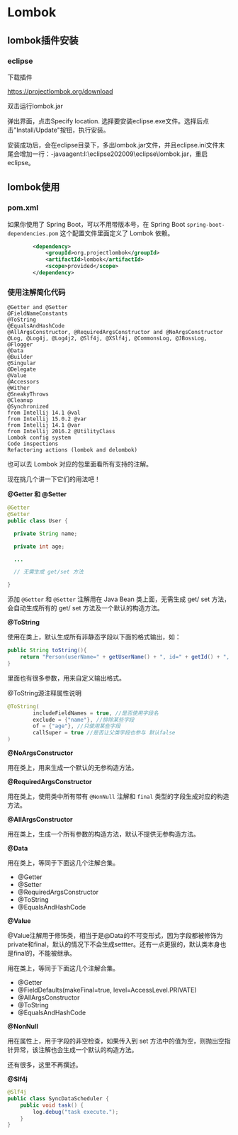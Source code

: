 # Lombok

## lombok插件安装

### eclipse

下载插件

https://projectlombok.org/download

双击运行lombok.jar

弹出界面，点击Specify location. 选择要安装eclipse.exe文件。选择后点击"Install/Update"按钮，执行安装。

安装成功后，会在eclipse目录下，多出lombok.jar文件，并且eclipse.ini文件末尾会增加一行：-javaagent:I:\eclipse202009\eclipse\lombok.jar，重启eclipse。

## lombok使用

### pom.xml

如果你使用了 Spring Boot，可以不用带版本号，在 Spring Boot `spring-boot-dependencies.pom` 这个配置文件里面定义了 Lombok 依赖。

```xml
		<dependency>
		    <groupId>org.projectlombok</groupId>
		    <artifactId>lombok</artifactId>
		    <scope>provided</scope>
		</dependency>
```

### 使用注解简化代码

```
@Getter and @Setter
@FieldNameConstants
@ToString
@EqualsAndHashCode
@AllArgsConstructor, @RequiredArgsConstructor and @NoArgsConstructor
@Log, @Log4j, @Log4j2, @Slf4j, @XSlf4j, @CommonsLog, @JBossLog, @Flogger
@Data
@Builder
@Singular
@Delegate
@Value
@Accessors
@Wither
@SneakyThrows
@Cleanup
@Synchronized
from Intellij 14.1 @val
from Intellij 15.0.2 @var
from Intellij 14.1 @var
from Intellij 2016.2 @UtilityClass
Lombok config system
Code inspections
Refactoring actions (lombok and delombok)
```

也可以去 Lombok 对应的包里面看所有支持的注解。

现在挑几个讲一下它们的用法吧！

**@Getter 和 @Setter**

```java
@Getter
@Setter
public class User {

  private String name;

  private int age;

  ...

  // 无需生成 get/set 方法

}
```

添加 `@Getter` 和 `@Setter` 注解用在 Java Bean 类上面，无需生成 get/ set 方法，会自动生成所有的 get/ set 方法及一个默认的构造方法。

**@ToString**

使用在类上，默认生成所有非静态字段以下面的格式输出，如：

```java
public String toString(){
    return "Person(userName=" + getUserName() + ", id=" + getId() + ", age=" + getAge() + ", address=" + getAddress() + ", memo=" + getMemo() + ")";
}
```

里面也有很多参数，用来自定义输出格式。

@ToString源注释属性说明

```java
@ToString(
        includeFieldNames = true, //是否使用字段名
        exclude = {"name"}, //排除某些字段
        of = {"age"}, //只使用某些字段
        callSuper = true //是否让父类字段也参与 默认false
) 
```

**@NoArgsConstructor**

用在类上，用来生成一个默认的无参构造方法。

**@RequiredArgsConstructor**

用在类上，使用类中所有带有 `@NonNull` 注解和 `final` 类型的字段生成对应的构造方法。

**@AllArgsConstructor**

用在类上，生成一个所有参数的构造方法，默认不提供无参构造方法。

**@Data**

用在类上，等同于下面这几个注解合集。

- @Getter
- @Setter
- @RequiredArgsConstructor
- @ToString
- @EqualsAndHashCode

**@Value**

@Value注解用于修饰类，相当于是@Data的不可变形式，因为字段都被修饰为private和final，默认的情况下不会生成settter。还有一点更狠的，默认类本身也是final的，不能被继承。

用在类上，等同于下面这几个注解合集。

- @Getter
- @FieldDefaults(makeFinal=true, level=AccessLevel.PRIVATE)
- @AllArgsConstructor
- @ToString 
- @EqualsAndHashCode

**@NonNull**

用在属性上，用于字段的非空检查，如果传入到 set 方法中的值为空，则抛出空指针异常，该注解也会生成一个默认的构造方法。

还有很多，这里不再撰述。

**@Slf4j**

```java
@Slf4j
public class SyncDataScheduler {
    public void task() {
        log.debug("task execute.");
    }
}
```

